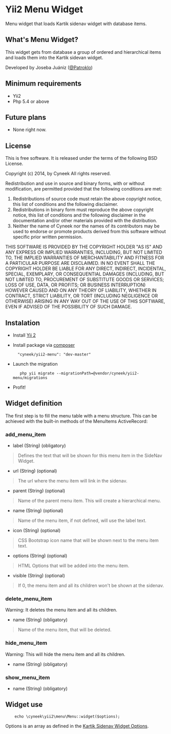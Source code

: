 # Yii2 Menu Widget
Menu widget that loads Kartik sidenav widget with database items.

## What's Menu Widget?

This widget gets from database a group of ordered and hierarchical items and loads them into the Kartik sidevan widget.

Developed by Joseba Juániz ([@Patroklo](http://twitter.com/Patroklo))

## Minimum requirements

* Yii2
* Php 5.4 or above

## Future plans

* None right now.

## License

This is free software. It is released under the terms of the following BSD License.

Copyright (c) 2014, by Cyneek
All rights reserved.

Redistribution and use in source and binary forms, with or without
modification, are permitted provided that the following conditions
are met:
1. Redistributions of source code must retain the above copyright
   notice, this list of conditions and the following disclaimer.
2. Redistributions in binary form must reproduce the above copyright
   notice, this list of conditions and the following disclaimer in the
   documentation and/or other materials provided with the distribution.
3. Neither the name of Cyneek nor the names of its contributors
   may be used to endorse or promote products derived from this software
   without specific prior written permission.

THIS SOFTWARE IS PROVIDED BY THE COPYRIGHT HOLDER "AS IS" AND ANY
EXPRESS OR IMPLIED WARRANTIES, INCLUDING, BUT NOT LIMITED TO, THE IMPLIED
WARRANTIES OF MERCHANTABILITY AND FITNESS FOR A PARTICULAR PURPOSE ARE
DISCLAIMED. IN NO EVENT SHALL THE COPYRIGHT HOLDER BE LIABLE FOR ANY
DIRECT, INDIRECT, INCIDENTAL, SPECIAL, EXEMPLARY, OR CONSEQUENTIAL DAMAGES
(INCLUDING, BUT NOT LIMITED TO, PROCUREMENT OF SUBSTITUTE GOODS OR SERVICES;
LOSS OF USE, DATA, OR PROFITS; OR BUSINESS INTERRUPTION) HOWEVER CAUSED AND
ON ANY THEORY OF LIABILITY, WHETHER IN CONTRACT, STRICT LIABILITY, OR TORT
(INCLUDING NEGLIGENCE OR OTHERWISE) ARISING IN ANY WAY OUT OF THE USE OF THIS
SOFTWARE, EVEN IF ADVISED OF THE POSSIBILITY OF SUCH DAMAGE.

## Instalation

* Install [Yii 2](http://www.yiiframework.com/download)
* Install package via [composer](http://getcomposer.org/download/) 
		
		"cyneek/yii2-menu": "dev-master"

* Launch the migration


         php yii migrate --migrationPath=@vendor/cyneek/yii2-menu/migrations


* Profit!


## Widget definition

The first step is to fill the menu table with a menu structure. This can be achieved with the built-in methods of the MenuItems ActiveRecord:

### add_menu_item

* label (String) (obligatory)
> Defines the text that will be shown for this menu item in the SideNav Widget.

* url (String) (optional)
> The url where the menu item will link in the sidenav.

* parent (String) (optional)
> Name of the parent menu item. This will create a hierarchical menu.

* name (String) (optional)
> Name of the menu item, if not defined, will use the label text.

* icon (String) (optional)
> CSS Bootstrap icon name that will be shown next to the menu item text.

* options (String) (optional)
> HTML Options that will be added into the menu item.

* visible (String) (optional)
> If 0, the menu item and all its children won't be shown at the sidenav.


### delete_menu_item

Warning: It deletes the menu item and all its children.

* name (String) (obligatory)
> Name of the menu item, that will be deleted.

### hide_menu_item

Warning: This will hide the menu item and all its children.

* name (String) (obligatory)

### show_menu_item

* name (String) (obligatory)


## Widget use

```
    echo \cyneek\yii2\menu\Menu::widget($options);
```

Options is an array as defined in the [Kartik Sidenav Widget Options](http://demos.krajee.com/widget-details/sidenav#sidenav-options).